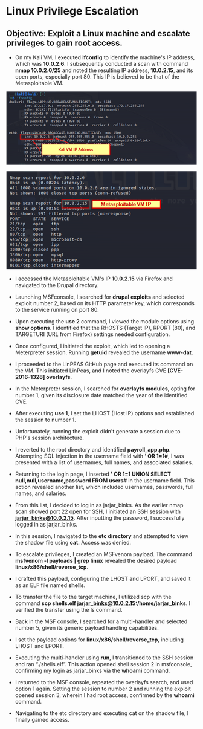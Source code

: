 # Linux Privilege Escalation
## **Objective:** Exploit a Linux machine and escalate privileges to gain root access.

- On my Kali VM, I executed **ifconfig** to identify the machine's IP address, which was **10.0.2.6**. I subsequently conducted a scan with command **nmap 10.0.2.0/25** and noted the resulting IP address, **10.0.2.15**, and its open ports, especially port 80. This IP is believed to be that of the Metasploitable VM.

<p align="center">
  <img src="https://github.com/B-Johnson89/Cybersecurity-Projects/blob/main/Linux%20Privesc/Assets/LP1.1.png" alt="">
</p>

![alt text](https://github.com/B-Johnson89/Cybersecurity-Projects/blob/main/Linux%20Privesc/Assets/LP1.2.png)

- I accessed the Metasploitable VM's IP **10.0.2.15** via Firefox and navigated to the Drupal directory.

- Launching MSFconsole, I searched for **drupal exploits** and selected exploit number 2, based on its HTTP parameter key, which corresponds to the service running on port 80.

- Upon executing the **use 2** command, I viewed the module options using **show options**. I identified that the RHOSTS (Target IP), RPORT (80), and TARGETURI (URL from Firefox) settings needed configuration.

- Once configured, I initiated the exploit, which led to opening a Meterpreter session. Running **getuid** revealed the username **www-dat**.

- I proceeded to the LinPEAS GitHub page and executed its command on the VM. This initiated LinPeas, and I noted the overlayfs CVE **[CVE-2016-1328] overlayfs**.

- In the Meterpreter session, I searched for **overlayfs modules**, opting for number 1, given its disclosure date matched the year of the identified CVE.

- After executing **use 1**, I set the LHOST (Host IP) options and established the session to number 1.

- Unfortunately, running the exploit didn't generate a session due to PHP's session architecture.

- I reverted to the root directory and identified **payroll_app.php**. Attempting SQL Injection in the username field with **’ OR 1=1#**, I was presented with a list of usernames, full names, and associated salaries.

- Returning to the login page, I inserted **' OR 1=1 UNION SELECT null,null,username,password FROM users#** in the username field. This action revealed another list, which included usernames, passwords, full names, and salaries.

- From this list, I decided to log in as jarjar_binks. As the earlier nmap scan showed port 22 open for SSH, I initiated an SSH session with **jarjar_binks@10.0.2.15**. After inputting the password, I successfully logged in as jarjar_binks.

- In this session, I navigated to the **etc directory** and attempted to view the shadow file using **cat**. Access was denied.

- To escalate privileges, I created an MSFvenom payload. The command **msfvenom -l payloads | grep linux** revealed the desired payload **linux/x86/shell/reverse_tcp**.

- I crafted this payload, configuring the LHOST and LPORT, and saved it as an ELF file named **shells**.

- To transfer the file to the target machine, I utilized scp with the command **scp shells.elf jarjar_binks@10.0.2.15:/home/jarjar_binks**. I verified the transfer using the ls command.

- Back in the MSF console, I searched for a multi-handler and selected number 5, given its generic payload handling capabilities.

- I set the payload options for **linux/x86/shell/reverse_tcp**, including LHOST and LPORT.

- Executing the multi-handler using **run**, I transitioned to the SSH session and ran “./shells.elf”. This action opened shell session 2 in msfconsole, confirming my login as jarjar_binks via the **whoami** command.

- I returned to the MSF console, repeated the overlayfs search, and used option 1 again. Setting the session to number 2 and running the exploit opened session 3, wherein I had root access, confirmed by the **whoami** command.

- Navigating to the etc directory and executing cat on the shadow file, I finally gained access.
